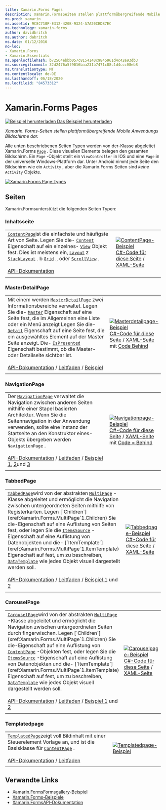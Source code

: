 ```yaml
---
title: Xamarin.Forms Pages
description: Xamarin.FormsSeiten stellen plattformübergreifende Mobile Anwendungs Bildschirme dar. In diesem Artikel werden die Seiten aufgelistet, die in enthalten sind Xamarin.Forms .
ms.prod: xamarin
ms.assetid: 9C8C710F-E312-420B-9324-A7A20CEDB7EC
ms.technology: xamarin-forms
author: davidbritch
ms.author: dabritch
ms.date: 01/12/2016
no-loc:
- Xamarin.Forms
- Xamarin.Essentials
ms.openlocfilehash: b72564ebbb057c8154140c9845961d4c42e93db3
ms.sourcegitcommit: 32d2476a5f9016baa231b7471c88c1d4ccc08eb8
ms.translationtype: MT
ms.contentlocale: de-DE
ms.lasthandoff: 06/18/2020
ms.locfileid: "84573312"
---
```

# <a name="xamarinforms-pages"></a>Xamarin.Forms Pages

[![Beispiel herunterladen](~/media/shared/download.png) Das Beispiel herunterladen](https://docs.microsoft.com/samples/xamarin/xamarin-forms-samples/formsgallery/)

_Xamarin. Forms-Seiten stellen plattformübergreifende Mobile Anwendungs Bildschirme dar._

Alle unten beschriebenen Seiten Typen werden von der-Klasse abgeleitet Xamarin.Forms [`Page`](xref:Xamarin.Forms.Page) . Diese visuellen Elemente belegen den gesamten Bildschirm. Ein `Page` -Objekt stellt ein `ViewController` in IOS und eine `Page` in der universelle Windows-Plattform dar. Unter Android nimmt jede Seite den Bildschirm wie ein `Activity` , aber die Xamarin.Forms Seiten sind *keine* `Activity` Objekte.

[![](pages-images/pages-sml.png "Xamarin.Forms Page Types")](pages-images/pages.png#lightbox "Xamarin.Forms Page Types")

## <a name="pages"></a>Seiten

Xamarin.Formsunterstützt die folgenden Seiten Typen:

### <a name="contentpage"></a>Inhaltsseite

|     |     |
| --- | --- |
| [`ContentPage`](xref:Xamarin.Forms.ContentPage)ist die einfachste und häufigste Art von Seite. Legen Sie die- [`Content`](xref:Xamarin.Forms.ContentPage.Content) Eigenschaft auf ein einzelnes- [`View`](views.md) Objekt fest. Dies ist meistens ein, [`Layout`](layouts.md) z [`StackLayout`](layouts.md#stacklayout) . b [`Grid`](layouts.md#grid) ., oder [`ScrollView`](layouts.md#scrollview) .<br /><br />[API-Dokumentation](xref:Xamarin.Forms.ContentPage) | [![ContentPage-Beispiel](pages-images/ContentPage.png "ContentPage-Beispiel")](pages-images/ContentPage-Large.png#lightbox "ContentPage-Beispiel")<br />[C#-Code für diese Seite](https://github.com/xamarin/xamarin-forms-samples/blob/master/FormsGallery/FormsGallery/FormsGallery/CodeExamples/ContentPageDemoPage.cs)  /  [XAML-Seite](https://github.com/xamarin/xamarin-forms-samples/blob/master/FormsGallery/FormsGallery/FormsGallery/XamlExamples/ContentPageDemoPage.xaml) |
|     |     |

### <a name="masterdetailpage"></a>MasterDetailPage

|     |     |
| --- | --- |
| Mit einem werden [`MasterDetailPage`](xref:Xamarin.Forms.MasterDetailPage) zwei Informationsbereiche verwaltet. Legen Sie die- [`Master`](xref:Xamarin.Forms.MasterDetailPage.Master) Eigenschaft auf eine Seite fest, die im Allgemeinen eine Liste oder ein Menü anzeigt Legen Sie die- [`Detail`](xref:Xamarin.Forms.MasterDetailPage.Detail) Eigenschaft auf eine Seite fest, die ein ausgewähltes Element auf der Master Seite anzeigt. Die- [`IsPresented`](xref:Xamarin.Forms.MasterDetailPage.IsPresented) Eigenschaft bestimmt, ob die Master-oder Detailseite sichtbar ist.<br /><br />[API-Dokumentation](xref:Xamarin.Forms.MasterDetailPage)  /  [Leitfaden](~/xamarin-forms/app-fundamentals/navigation/master-detail-page.md)  /  [Beispiel](https://docs.microsoft.com/samples/xamarin/xamarin-forms-samples/navigation-masterdetailpage) | [![Masterdetailpage-Beispiel](pages-images/MasterDetailPage.png "Masterdetailpage-Beispiel")](pages-images/MasterDetailPage-Large.png#lightbox "Masterdetailpage-Beispiel")<br />[C#-Code für diese Seite](https://github.com/xamarin/xamarin-forms-samples/blob/master/FormsGallery/FormsGallery/FormsGallery/CodeExamples/MasterDetailPageDemoPage.cs)  /  [XAML-Seite](https://github.com/xamarin/xamarin-forms-samples/blob/master/FormsGallery/FormsGallery/FormsGallery/XamlExamples/MasterDetailPageDemoPage.xaml) mit [Code Behind](https://github.com/xamarin/xamarin-forms-samples/blob/master/FormsGallery/FormsGallery/FormsGallery/XamlExamples/MasterDetailPageDemoPage.xaml.cs) |
|     |     |

### <a name="navigationpage"></a>NavigationPage

|     |     |
| --- | --- |
| Der [`NavigationPage`](xref:Xamarin.Forms.NavigationPage) verwaltet die Navigation zwischen anderen Seiten mithilfe einer Stapel basierten Architektur. Wenn Sie die Seitennavigation in der Anwendung verwenden, sollte eine Instanz der Startseite an den Konstruktor eines-Objekts übergeben werden `NavigationPage` .<br /><br />[API-Dokumentation](xref:Xamarin.Forms.NavigationPage)  /  [Leitfaden](~/xamarin-forms/app-fundamentals/navigation/hierarchical.md)  /  [Beispiel 1](https://docs.microsoft.com/samples/xamarin/xamarin-forms-samples/navigation-hierarchical), [2](https://docs.microsoft.com/samples/xamarin/xamarin-forms-samples/navigation-passingdata)und [3](https://docs.microsoft.com/samples/xamarin/xamarin-forms-samples/navigation-loginflow)  | [![Navigationpage-Beispiel](pages-images/NavigationPage.png "Navigationpage-Beispiel")](pages-images/NavigationPage-Large.png#lightbox "Navigationpage-Beispiel")<br />[C#-Code für diese Seite](https://github.com/xamarin/xamarin-forms-samples/blob/master/FormsGallery/FormsGallery/FormsGallery/CodeExamples/NavigationPageDemoPage.cs)  /  [XAML-Seite](https://github.com/xamarin/xamarin-forms-samples/blob/master/FormsGallery/FormsGallery/FormsGallery/XamlExamples/NavigationPageDemoPage.xaml) mit [Code = Behind](https://github.com/xamarin/xamarin-forms-samples/blob/master/FormsGallery/FormsGallery/FormsGallery/XamlExamples/NavigationPageDemoPage.xaml.cs) |
|     |     |

### <a name="tabbedpage"></a>TabbedPage

|     |     |
| --- | --- |
| [`TabbedPage`](xref:Xamarin.Forms.TabbedPage)wird von der abstrakten [`MultiPage`](xref:Xamarin.Forms.MultiPage`1) -Klasse abgeleitet und ermöglicht die Navigation zwischen untergeordneten Seiten mithilfe von Registerkarten. Legen [`Children`](xref:Xamarin.Forms.MultiPage`1.Children) Sie die-Eigenschaft auf eine Auflistung von Seiten fest, oder legen Sie die [`ItemsSource`](xref:Xamarin.Forms.MultiPage`1.ItemsSource) -Eigenschaft auf eine Auflistung von Datenobjekten und die- [`ItemTemplate`](xref:Xamarin.Forms.MultiPage`1.ItemTemplate) Eigenschaft auf fest, um zu beschreiben, [`DataTemplate`](xref:Xamarin.Forms.DataTemplate) wie jedes Objekt visuell dargestellt werden soll.<br /><br />[API-Dokumentation](xref:Xamarin.Forms.TabbedPage)  /  [Leitfaden](~/xamarin-forms/app-fundamentals/navigation/tabbed-page.md)  /  [Beispiel 1](https://docs.microsoft.com/samples/xamarin/xamarin-forms-samples/navigation-tabbedpage) und [2](https://docs.microsoft.com/samples/xamarin/xamarin-forms-samples/navigation-tabbedpagewithnavigationpage) | [![Tabbedpage-Beispiel](pages-images/TabbedPage.png "Beispiel für TabbedPage")](pages-images/TabbedPage-Large.png#lightbox "Beispiel für TabbedPage")<br />[C#-Code für diese Seite](https://github.com/xamarin/xamarin-forms-samples/blob/master/FormsGallery/FormsGallery/FormsGallery/CodeExamples/TabbedPageDemoPage.cs)  /  [XAML-Seite](https://github.com/xamarin/xamarin-forms-samples/blob/master/FormsGallery/FormsGallery/FormsGallery/XamlExamples/TabbedPageDemoPage.xaml) |
|     |     |

### <a name="carouselpage"></a>CarouselPage

|     |     |
| --- | --- |
| [`CarouselPage`](xref:Xamarin.Forms.CarouselPage)wird von der abstrakten [`MultiPage`](xref:Xamarin.Forms.MultiPage`1) -Klasse abgeleitet und ermöglicht die Navigation zwischen untergeordneten Seiten durch fingerwischen. Legen [`Children`](xref:Xamarin.Forms.MultiPage`1.Children) Sie die-Eigenschaft auf eine Auflistung von [`ContentPage`](#contentpage) -Objekten fest, oder legen Sie die [`ItemsSource`](xref:Xamarin.Forms.MultiPage`1.ItemsSource) -Eigenschaft auf eine Auflistung von Datenobjekten und die- [`ItemTemplate`](xref:Xamarin.Forms.MultiPage`1.ItemTemplate) Eigenschaft auf fest, um zu beschreiben, [`DataTemplate`](xref:Xamarin.Forms.DataTemplate) wie jedes Objekt visuell dargestellt werden soll.<br /><br />[API-Dokumentation](xref:Xamarin.Forms.CarouselPage)  /  [Leitfaden](~/xamarin-forms/app-fundamentals/navigation/carousel-page.md)  /  [Beispiel 1](https://docs.microsoft.com/samples/xamarin/xamarin-forms-samples/navigation-carouselpage) und [2](https://docs.microsoft.com/samples/xamarin/xamarin-forms-samples/navigation-carouselpagetemplate) | [![Carouselpage-Beispiel](pages-images/CarouselPage.png "Carouselpage-Beispiel")](pages-images/CarouselPage-Large.png#lightbox "Carouselpage-Beispiel")<br />[C#-Code für diese Seite](https://github.com/xamarin/xamarin-forms-samples/blob/master/FormsGallery/FormsGallery/FormsGallery/CodeExamples/CarouselPageDemoPage.cs)  /  [XAML-Seite](https://github.com/xamarin/xamarin-forms-samples/blob/master/FormsGallery/FormsGallery/FormsGallery/XamlExamples/CarouselPageDemoPage.xaml) |
|     |     |

### <a name="templatedpage"></a>Templatedpage

|     |     |
| --- | --- |
| [`TemplatedPage`](xref:Xamarin.Forms.TemplatedPage)zeigt voll Bildinhalt mit einer Steuerelement Vorlage an, und ist die Basisklasse für [`ContentPage`](#contentpage) .<br /><br />[API-Dokumentation](xref:Xamarin.Forms.TemplatedPage)  /  [Leitfaden](~/xamarin-forms/app-fundamentals/templates/control-template.md) | [![Templatedpage-Beispiel](pages-images/TemplatedPage.png "Templatedpage-Beispiel")](pages-images/TemplatedPage.png "Templatedpage-Beispiel") |
|     |     |

## <a name="related-links"></a>Verwandte Links

- [Xamarin.FormsFormsgallery-Beispiel](https://docs.microsoft.com/samples/xamarin/xamarin-forms-samples/formsgallery)
- [Xamarin.Forms-Beispiele](https://docs.microsoft.com/samples/browse/?products=xamarin&term=Xamarin.Forms)
- [Xamarin.FormsAPI-Dokumentation](https://docs.microsoft.com/dotnet/api/xamarin.forms?view=xamarin-forms)
